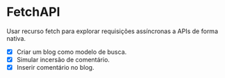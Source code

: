 # FetchAPI
Usar recurso fetch  para explorar requisições assíncronas a APIs de forma nativa.  
- [x] Criar um blog como modelo de busca.
- [x] Simular incersão de comentário.
- [x] Inserir comentário no blog.

